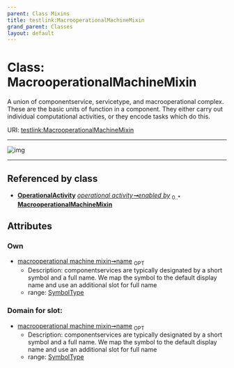 ```yaml
---
parent: Class Mixins
title: testlink:MacrooperationalMachineMixin
grand_parent: Classes
layout: default
---
```


# Class: MacrooperationalMachineMixin


A union of componentservice, servicetype, and macrooperational complex. These are the basic units of function in a component. They either carry out individual computational activities, or they encode tasks which do this.

URI: [testlink:MacrooperationalMachineMixin](https://w3id.org/testlink/vocab/MacrooperationalMachineMixin)


---

![img](http://yuml.me/diagram/nofunky;dir:TB/class/[OperationalActivity],[OperationalActivity]++-%20enabled%20by%200..%2A%3E[MacrooperationalMachineMixin%7Cname:symbol_type%20%3F])

---


## Referenced by class

 *  **[OperationalActivity](OperationalActivity.md)** *[operational activity➞enabled by](operational_activity_enabled_by.md)*  <sub>0..*</sub>  **[MacrooperationalMachineMixin](MacrooperationalMachineMixin.md)**

## Attributes


### Own

 * [macrooperational machine mixin➞name](macrooperational_machine_mixin_name.md)  <sub>OPT</sub>
    * Description: componentservices are typically designated by a short symbol and a full name. We map the symbol to the default display name and use an additional slot for full name
    * range: [SymbolType](types/SymbolType.md)

### Domain for slot:

 * [macrooperational machine mixin➞name](macrooperational_machine_mixin_name.md)  <sub>OPT</sub>
    * Description: componentservices are typically designated by a short symbol and a full name. We map the symbol to the default display name and use an additional slot for full name
    * range: [SymbolType](types/SymbolType.md)
